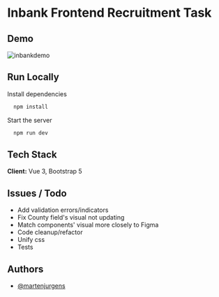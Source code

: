 
# Inbank Frontend Recruitment Task

## Demo

![inbankdemo](https://github.com/martenjurgens/Inbank-home-test/assets/55079581/3cb580aa-dc77-44f7-973e-7313f17a276e)

## Run Locally

Install dependencies

```bash
  npm install
```

Start the server

```bash
  npm run dev
```


## Tech Stack

**Client:** Vue 3, Bootstrap 5

## Issues / Todo
* Add validation errors/indicators
* Fix County field's visual not updating
* Match components' visual more closely to Figma
* Code cleanup/refactor
* Unify css
* Tests

## Authors

- [@martenjurgens](https://github.com/martenjurgens)

